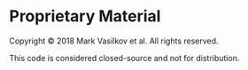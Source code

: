 # Proprietary Material

Copyright © 2018 Mark Vasilkov et al. All rights reserved.

This code is considered closed-source and not for distribution.
